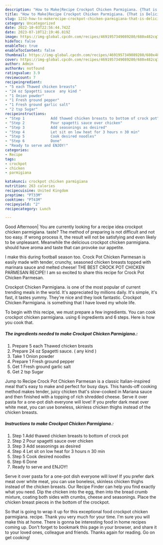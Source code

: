 ```yaml
---
description: "How to Make|Recipe Crockpot Chicken Parmigiana. {That is Delicious"
title: "How to Make|Recipe Crockpot Chicken Parmigiana. {That is Delicious"
slug: 1232-how-to-makerecipe-crockpot-chicken-parmigiana-that-is-delicious
category: Uncategorized
date: 2022-10-03T22:56:44.742Z
date: 2023-07-10T12:19:46.819Z
image: https://img-global.cpcdn.com/recipes/4691957349089280/680x482cq70/crockpot-chicken-parmigiana-recipe-main-photo.jpg
hideToc: false
enableToc: true
enableTocContent: false
thumbnail: https://img-global.cpcdn.com/recipes/4691957349089280/680x482cq70/crockpot-chicken-parmigiana-recipe-main-photo.jpg
cover: https://img-global.cpcdn.com/recipes/4691957349089280/680x482cq70/crockpot-chicken-parmigiana-recipe-main-photo.jpg
author: Admin
authorAv: notfound
ratingvalue: 3.9
reviewcount: 7
recipeingredient:
- "5 each Thawed chicken breasts"
- "24 oz Spagetti sauce  any kind "
- "1 Onion powder"
- "1 Fresh ground pepper"
- "1 Fresh ground garlic salt"
- "2 tsp Sugar"
recipeinstructions:
- "Step 1            Add thawed chicken breasts to bottom of crock pot"
- "Step 2            Pour spagetti sauce over chicken"
- "Step 3            Add seasonings as desired"
- "Step 4            Let sit on low heat for 3 hours n 30 min"
- "Step 5            Cook desired noodles"
- "Step 6            Done"
- "Ready to serve and ENJOY!"
categories:
- Recipe
tags:
- crockpot
- chicken
- parmigiana

katakunci: crockpot chicken parmigiana 
nutrition: 263 calories
recipecuisine: United Kingdom
preptime: "PT33M"
cooktime: "PT43M"
recipeyield: "2"
recipecategory: Lunch

---
```



Good Afternoon| You are currently looking for a recipe idea crockpot chicken parmigiana. taste? The method of preparing is not difficult and not too easy. If wrong process it, the result will not be satisfying and even likely to be unpleasant. Meanwhile the delicious crockpot chicken parmigiana. should have aroma and taste that can provoke our appetite.





I make this during football season too. Crock Pot Chicken Parmesan is easily made with tender, crunchy, seasoned chicken breasts topped with marinara sauce and melted cheese! THE BEST CROCK POT CHICKEN PARMESAN RECIPE! I am so excited to share this recipe for Crock Pot Chicken Parmesan.

Crockpot Chicken Parmigiana. is one of the most popular of current trending meals in the world. It's appreciated by millions daily. It's simple, it's fast, it tastes yummy. They're nice and they look fantastic. Crockpot Chicken Parmigiana. is something that I have loved my whole life.


To begin with this recipe, we must prepare a few ingredients. You can cook crockpot chicken parmigiana. using 6 ingredients and 6 steps. Here is how you cook that.

<!--inarticleads1-->

##### The ingredients needed to make Crockpot Chicken Parmigiana.:

1. Prepare 5 each Thawed chicken breasts
1. Prepare 24 oz Spagetti sauce. ( any kind )
1. Take 1 Onion powder
1. Prepare 1 Fresh ground pepper
1. Get 1 Fresh ground garlic salt
1. Get 2 tsp Sugar


Jump to Recipe Crock Pot Chicken Parmesan is a classic Italian-inspired meal that&#39;s easy to make and perfect for busy days. This hands-off cooking method makes tender, juicy chicken that&#39;s slow-cooked in Mariana sauce and then finished with a topping of rich shredded cheese. Serve it over pasta for a one-pot dish everyone will love! If you prefer dark meat over white meat, you can use boneless, skinless chicken thighs instead of the chicken breasts. 

<!--inarticleads2-->

##### Instructions to make Crockpot Chicken Parmigiana.:

1. Step 1            Add thawed chicken breasts to bottom of crock pot
1. Step 2            Pour spagetti sauce over chicken
1. Step 3            Add seasonings as desired
1. Step 4            Let sit on low heat for 3 hours n 30 min
1. Step 5            Cook desired noodles
1. Step 6            Done
1. Ready to serve and ENJOY!

Serve it over pasta for a one-pot dish everyone will love! If you prefer dark meat over white meat, you can use boneless, skinless chicken thighs instead of the chicken breasts. Our Recipe Finder can help you find exactly what you need. Dip the chicken into the egg, then into the bread crumb mixture, coating both sides with crumbs, cheese and seasonings. Place the chicken breast pieces in the bottom of the crockpot. 

So that is going to wrap it up for this exceptional food crockpot chicken parmigiana. recipe. Thank you very much for your time. I'm sure you will make this at home. There is gonna be interesting food in home recipes coming up. Don't forget to bookmark this page in your browser, and share it to your loved ones, colleague and friends. Thanks again for reading. Go on get cooking!

